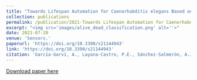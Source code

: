 ```yaml
---
title: "Towards Lifespan Automation for Caenorhabditis elegans Based on Deep Learning: Analysing Convolutional and Recurrent Neural Networks for Dead or Live Classification."
collection: publications
permalink: /publication/2021-Towards Lifespan Automation for Caenorhabditis elegans Based on Deep Learning Analysing Convolutional and Recurrent Neural Networks for Dead or Live Classification
excerpt: "<img src='images/alive_dead_classification.png' alt=''>"
date: 2021-07-20
venue: 'Sensors.'
paperurl: 'https://doi.org/10.3390/s21144943'
link: 'https://doi.org/10.3390/s21144943'
citation: 'García‑Garví, A., Layana‑Castro, P.E., Sánchez‑Salmerón, A.J., (2021). &quot;Towards Lifespan Automation for Caenorhabditis elegans Based on Deep Learning: Analysing Convolutional and Recurrent Neural Networks for Dead or Live Classification.&quot; <i>Sensors.</i>. 21(14).'
---
```

[Download paper here](https://doi.org/10.3390/s21144943)
